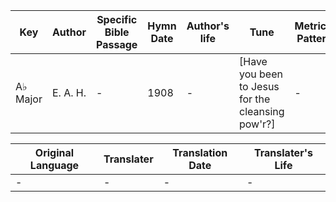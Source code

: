 Key | Author   | Specific Bible Passage     |Hymn Date |Author's life |Tune |Metrical Pattern   |Composer/Source
-- | --------- | ---------------------------|----------|--------------|-----|-------------------|-------------  
A♭ Major |E. A. H. |- |1908 |- |[Have you been to Jesus for the cleansing pow'r?] |- |Rev. E. A. Hoffman

Original Language | Translater | Translation Date   | Translater's Life  
----------------- | --------- | --------------------|-------------     
\- |- |- |-
